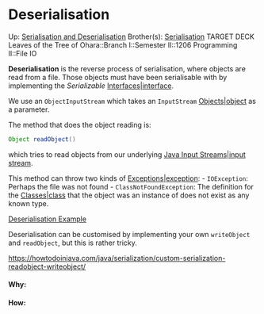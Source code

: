 # Deserialisation

Up: [Serialisation and Deserialisation](serialisation_and_deserialisation)
Brother(s): [Serialisation](serialisation)
TARGET DECK
Leaves of the Tree of Ohara::Branch I::Semester II::1206 Programming II::File IO

**Deserialisation** is the reverse process of serialisation, where objects are read from a file. Those objects must have been serialisable with by implementing the *Serializable* [Interfaces|interface](interfaces|interface).

We use an `ObjectInputStream` which takes an `InputStream` [Objects|object](objects|object) as a parameter.

The method that does the object reading is:

```java
Object readObject()
```

which tries to read objects from our underlying [Java Input Streams|input stream](java_input_streams|input_stream).

This method can throw two kinds of [Exceptions|exception](exceptions|exception):
	- `IOException`: Perhaps the file was not found
	- `ClassNotFoundException`: The definition for the [Classes|class](classes|class) that the object was an instance of does not exist as any known type.

[Deserialisation Example](deserialisation_example)

Deserialisation can be customised by implementing your own `writeObject` and `readObject`, but this is rather tricky.

https://howtodoinjava.com/java/serialization/custom-serialization-readobject-writeobject/





























#### Why:
#### How:









